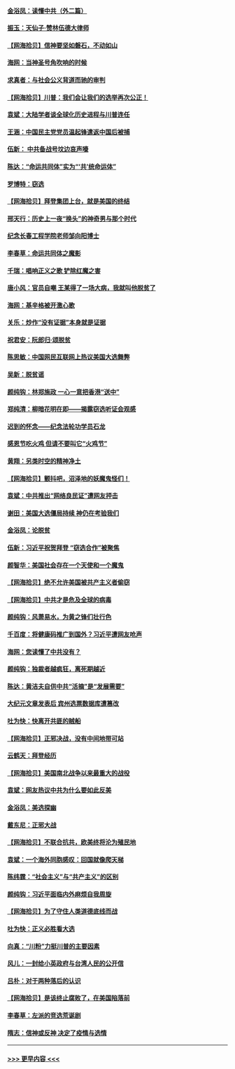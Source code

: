 #### [金浴凤：读懂中共（外二篇）](../pages/nsc993/n12597943.md?t=12060002) 
#### [振玉：天仙子‧赞林伍德大律师](../pages/nsc993/n12597929.md?t=12060002) 
#### [【网海拾贝】信神要坚如磐石，不动如山](../pages/nsc993/n12597901.md?t=12060002) 
#### [海网：当神圣号角吹响的时候](../pages/nsc993/n12595891.md?t=12060002) 
#### [求真者：与社会公义背道而驰的审判](../pages/nsc993/n12595868.md?t=12060002) 
#### [【网海拾贝】川普：我们会让我们的选举再次公正！](../pages/nsc993/n12594930.md?t=12060002) 
#### [袁斌：大陆学者谈全球化历史进程与川普连任](../pages/nsc993/n12594690.md?t=12060002) 
#### [王涵：中国民主党党员温起锋遣返中国后被捕](../pages/nsc993/n12594540.md?t=12060002) 
#### [伍新： 中共备战号坟边哀声嚎](../pages/nsc993/n12593086.md?t=12060002) 
#### [陈达：“命运共同体”实为“‘共’统命运体”](../pages/nsc993/n12590865.md?t=12060002) 
#### [罗博特：窃选](../pages/nsc993/n12590619.md?t=12060002) 
#### [【网海拾贝】拜登集团上台，就是美国的终结](../pages/nsc993/n12589725.md?t=12060002) 
#### [邢天行：历史上一夜“换头”的神奇男与那个时代](../pages/nsc993/n12589424.md?t=12060002) 
#### [纪念长春工程学院老师邹向阳博士](../pages/nsc993/n12585390.md?t=12060002) 
#### [李春草：命运共同体之魔影](../pages/nsc993/n12585026.md?t=12060002) 
#### [千瑞：唱响正义之歌 铲除红魔之害](../pages/nsc993/n12585002.md?t=12060002) 
#### [唐小风：官员自嘲 王某得了一场大病，我就叫他脱贫了](../pages/nsc993/n12584981.md?t=12060002) 
#### [海网：基辛格被开激心歌](../pages/nsc993/n12584946.md?t=12060002) 
#### [关乐：炒作“没有证据”本身就是证据](../pages/nsc993/n12583146.md?t=12060002) 
#### [祝君安：阮郎归‧颂脱贫](../pages/nsc993/n12583119.md?t=12060002) 
#### [陈思敏：中国网民互联网上热议美国大选舞弊](../pages/nsc993/n12582845.md?t=12060002) 
#### [吴新：脱贫谣](../pages/nsc993/n12580839.md?t=12060002) 
#### [颜纯钩：林郑施政 一心一意把香港“送中”](../pages/nsc993/n12580805.md?t=12060002) 
#### [郑纯清：柳暗花明在即——揭露窃选听证会观感](../pages/nsc993/n12580795.md?t=12060002) 
#### [迟到的怀念——纪念法轮功学员石龙](../pages/nsc993/n12580245.md?t=12060002) 
#### [感恩节吃火鸡  但请不要叫它“火鸡节”](../pages/nsc993/n12580252.md?t=12060002) 
#### [黄翔：另类时空的精神净土](../pages/nsc993/n12578638.md?t=12060002) 
#### [【网海拾贝】颤抖吧，沼泽地的妖魔鬼怪们！](../pages/nsc993/n12578552.md?t=12060002) 
#### [袁斌：中共推出“网络良民证”遭网友抨击](../pages/nsc993/n12578511.md?t=12060002) 
#### [谢田：美国大选僵局持续 神仍在考验我们](../pages/nsc993/n12577432.md?t=12060002) 
#### [金浴凤：论脱贫](../pages/nsc993/n12576386.md?t=12060002) 
#### [伍新：习近平祝贺拜登 “窃选合作”被聚焦](../pages/nsc993/n12576358.md?t=12060002) 
#### [颜智华：美国社会存在一个天使和一个魔鬼](../pages/nsc993/n12574299.md?t=12060002) 
#### [【网海拾贝】绝不允许美国被共产主义者偷窃](../pages/nsc993/n12573396.md?t=12060002) 
#### [【网海拾贝】中共才是危及全球的病毒](../pages/nsc993/n12571204.md?t=12060002) 
#### [颜纯钩：风萧易水，为黄之锋们壮行色](../pages/nsc993/n12571487.md?t=12060002) 
#### [千百度：将健康码推广到国外？习近平遭网友呛声](../pages/nsc993/n12570808.md?t=12060002) 
#### [海网：您读懂了中共没有？](../pages/nsc993/n12570487.md?t=12060002) 
#### [颜纯钩：独裁者越疯狂，离死期越近](../pages/nsc993/n12569055.md?t=12060002) 
#### [陈达：黄洁夫自供中共“活摘”是“发展需要”](../pages/nsc993/n12568541.md?t=12060002) 
#### [大纪元文章发表后 宾州选票数据库遭篡改](../pages/nsc993/n12568105.md?t=12060002) 
#### [吐为快：快离开共匪的贼船](../pages/nsc993/n12568462.md?t=12060002) 
#### [【网海拾贝】正邪决战，没有中间地带可站](../pages/nsc993/n12568439.md?t=12060002) 
#### [云鹤天：拜登经历](../pages/nsc993/n12567294.md?t=12060002) 
#### [【网海拾贝】美国南北战争以来最重大的战役](../pages/nsc993/n12567247.md?t=12060002) 
#### [袁斌：网友热议中共为什么要如此反美](../pages/nsc993/n12567162.md?t=12060002) 
#### [金浴凤：美选探幽](../pages/nsc993/n12567147.md?t=12060002) 
#### [戴东尼：正邪大战](../pages/nsc993/n12567033.md?t=12060002) 
#### [【网海拾贝】不联合抗共，欧美终将沦为殖民地](../pages/nsc993/n12565068.md?t=12060002) 
#### [袁斌：一个海外同胞感叹：回国就像爬天梯](../pages/nsc993/n12564986.md?t=12060002) 
#### [陈纬霆：“社会主义”与“共产主义”的区别](../pages/nsc993/n12562417.md?t=12060002) 
#### [颜纯钩：习近平面临内外麻烦自我周旋](../pages/nsc993/n12563356.md?t=12060002) 
#### [【网海拾贝】为了守住人类道德底线而战](../pages/nsc993/n12562542.md?t=12060002) 
#### [吐为快：正义必胜看大选](../pages/nsc993/n12561967.md?t=12060002) 
#### [向真：“川粉”力挺川普的主要因素](../pages/nsc993/n12560774.md?t=12060002) 
#### [风儿：一封给小英政府与台湾人民的公开信](../pages/nsc993/n12560581.md?t=12060002) 
#### [吕朴：对于两种落后的认识](../pages/nsc993/n12560492.md?t=12060002) 
#### [【网海拾贝】是该终止腐败了，在美国陷落前](../pages/nsc993/n12559936.md?t=12060002) 
#### [李春草：左派的竞选荒诞剧](../pages/nsc993/n12558380.md?t=12060002) 
#### [隋志：信神或反神 决定了疫情与选情](../pages/nsc993/n12558255.md?t=12060002) 

----
#### [ >>> 更早内容 <<< ](../indexes/nsc993-earlier.md)
